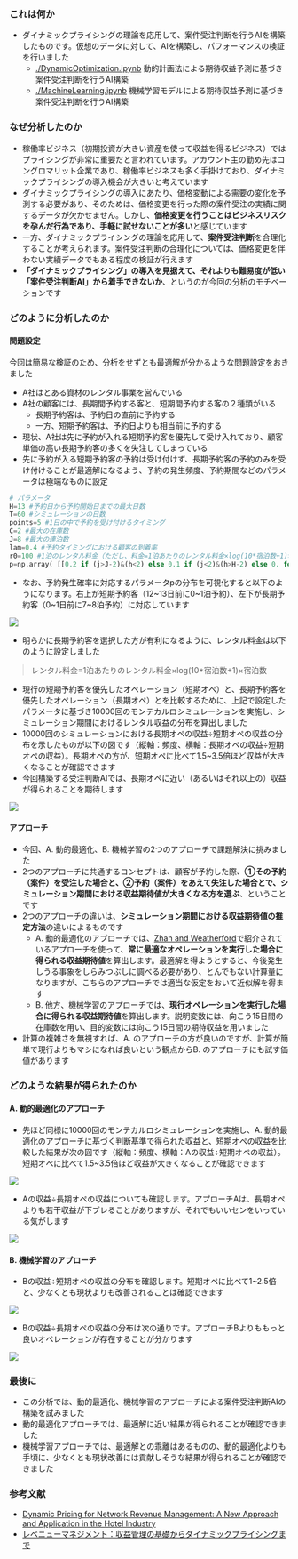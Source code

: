 ### これは何か
- ダイナミックプライシングの理論を応用して、案件受注判断を行うAIを構築したものです。仮想のデータに対して、AIを構築し、パフォーマンスの検証を行いました
	- [./DynamicOptimization.ipynb](https://github.com/MizusakoSadanobu/Portfolio/blob/master/RevenueManagement/DynamicOptimization.ipynb) 動的計画法による期待収益予測に基づき案件受注判断を行うAI構築
	- [./MachineLearning.ipynb]() 機械学習モデルによる期待収益予測に基づき案件受注判断を行うAI構築

### なぜ分析したのか
- 稼働率ビジネス（初期投資が大きい資産を使って収益を得るビジネス）ではプライシングが非常に重要だと言われています。アカウント主の勤め先はコングロマリット企業であり、稼働率ビジネスも多く手掛けており、ダイナミックプライシングの導入機会が大きいと考えています
- ダイナミックプライシングの導入にあたり、価格変動による需要の変化を予測する必要があり、そのためは、価格変更を行った際の案件受注の実績に関するデータが欠かせません。しかし、**価格変更を行うことはビジネスリスクを孕んだ行為であり、手軽に試せないことが多い**と感じています
- 一方、ダイナミックプライシングの理論を応用して、**案件受注判断**を合理化することが考えられます。案件受注判断の合理化については、価格変更を伴わない実績データでもある程度の検証が行えます
- **「ダイナミックプライシング」の導入を見据えて、それよりも難易度が低い「案件受注判断AI」から着手できないか**、というのが今回の分析のモチベーションです

### どのように分析したのか
#### 問題設定
今回は簡易な検証のため、分析をせずとも最適解が分かるような問題設定をおきました
- A社はとある資材のレンタル事業を営んでいる
- A社の顧客には、長期間予約する客と、短期間予約する客の２種類がいる
	- 長期予約客は、予約日の直前に予約する
	- 一方、短期予約客は、予約日よりも相当前に予約する
- 現状、A社は先に予約が入れる短期予約客を優先して受け入れており、顧客単価の高い長期予約客の多くを失注してしまっている
- 先に予約が入る短期予約客の予約は受け付けず、長期予約客の予約のみを受け付けることが最適解になるよう、予約の発生頻度、予約期間などのパラメータは極端なものに設定

```python
# パラメータ
H=13 #予約日から予約開始日までの最大日数
T=60 #シミュレーションの日数
points=5 #1日の中で予約を受け付けるタイミング
C=2 #最大の在庫数
J=8 #最大の連泊数
lam=0.4 #予約タイミングにおける顧客の到着率
r0=100 #1泊のレンタル料金（ただし、料金=1泊あたりのレンタル料金×log(10*宿泊数+1)×宿泊数、と設定）
p=np.array( [[0.2 if (j>J-2)&(h<2) else 0.1 if (j<2)&(h>H-2) else 0. for h in range(H+1)] for j in range(J+1)] ) #顧客がh日後のj連泊を選択する確率
```

- なお、予約発生確率に対応するパラメータpの分布を可視化すると以下のようになります。右上が短期予約客（12\~13日前に0\~1泊予約）、左下が長期予約客（0\~1日前に7\~8泊予約）に対応しています

![](http://drive.google.com/uc?export=view&id=1TBBy-KiqmCUwgtSmjAHI0N0qBcGyNpM7)

- 明らかに長期予約客を選択した方が有利になるように、レンタル料金は以下のように設定しました
>レンタル料金=1泊あたりのレンタル料金×log(10*宿泊数+1)×宿泊数

- 現行の短期予約客を優先したオペレーション（短期オペ）と、長期予約客を優先したオペレーション（長期オペ）とを比較するために、上記で設定したパラメータに基づき10000回のモンテカルロシミュレーションを実施し、シミュレーション期間におけるレンタル収益の分布を算出しました
- 10000回のシミュレーションにおける長期オペの収益÷短期オペの収益の分布を示したものが以下の図です（縦軸：頻度、横軸：長期オペの収益÷短期オペの収益）。長期オペの方が、短期オペに比べて1.5~3.5倍ほど収益が大きくなることが確認できます
- 今回構築する受注判断AIでは、長期オペに近い（あるいはそれ以上の）収益が得られることを期待します

![](http://drive.google.com/uc?export=view&id=1ydNuuKtcgHAy4TNfsmnmGEmzgN9z4MKa)
#### アプローチ
- 今回、A. 動的最適化、B. 機械学習の2つのアプローチで課題解決に挑みました
- 2つのアプローチに共通するコンセプトは、顧客が予約した際、**①その予約（案件）を受注した場合と、②予約（案件）をあえて失注した場合とで、シミュレーション期間における収益期待値が大きくなる方を選ぶ**、ということです
- 2つのアプローチの違いは、**シミュレーション期間における収益期待値の推定方法**の違いによるものです
	- A. 動的最適化のアプローチでは、[Zhan and Weatherford](https://pdfs.semanticscholar.org/f3f3/3cf3bfb639e5ec35392c3b435f6e746f3c19.pdf)で紹介されているアプローチを使って、**常に最適なオペレーションを実行した場合に得られる収益期待値**を算出します。最適解を得ようとすると、今後発生しうる事象をしらみつぶしに調べる必要があり、とんでもない計算量になりますが、こちらのアプローチでは適当な仮定をおいて近似解を得ます
	- B. 他方、機械学習のアプローチでは、**現行オペレーションを実行した場合に得られる収益期待値**を算出します。説明変数には、向こう15日間の在庫数を用い、目的変数には向こう15日間の期待収益を用いました
- 計算の複雑さを無視すれば、A. のアプローチの方が良いのですが、計算が簡単で現行よりもマシになれば良いという観点からB. のアプローチにも試す価値があります

### どのような結果が得られたのか
#### A. 動的最適化のアプローチ
- 先ほど同様に10000回のモンテカルロシミュレーションを実施し、A. 動的最適化のアプローチに基づく判断基準で得られた収益と、短期オペの収益を比較した結果が次の図です（縦軸：頻度、横軸：Aの収益÷短期オペの収益）。短期オペに比べて1.5~3.5倍ほど収益が大きくなることが確認できます

![](http://drive.google.com/uc?export=view&id=1a_X72xkMq88rsJ0OwDSEWWe1W50LPcAP)

- Aの収益÷長期オペの収益についても確認します。アプローチAは、長期オペよりも若干収益が下ブレることがありますが、それでもいいセンをいっている気がします

![](http://drive.google.com/uc?export=view&id=1yvT9B_OFE-1xIo9txMF8UJOel_5hmOlv)
#### B. 機械学習のアプローチ
- Bの収益÷短期オペの収益の分布を確認します。短期オペに比べて1~2.5倍と、少なくとも現状よりも改善されることは確認できます

![](http://drive.google.com/uc?export=view&id=1Zp1T00ky7N0KcBLpEagXfm3L0lZVF7A8)

- Bの収益÷長期オペの収益の分布は次の通りです。アプローチBよりももっと良いオペレーションが存在することが分かります

![](http://drive.google.com/uc?export=view&id=19_vGXAfXKbnV1RtdJ5JNBtw-B9iKgEyA)

### 最後に
- この分析では、動的最適化、機械学習のアプローチによる案件受注判断AIの構築を試みました
- 動的最適化アプローチでは、最適解に近い結果が得られることが確認できました
- 機械学習アプローチでは、最適解との乖離はあるものの、動的最適化よりも手頃に、少なくとも現状改善には貢献しそうな結果が得られることが確認できました

### 参考文献
- [Dynamic Pricing for Network Revenue Management:
A New Approach and Application in the Hotel
Industry](https://pdfs.semanticscholar.org/f3f3/3cf3bfb639e5ec35392c3b435f6e746f3c19.pdf)
- [レベニューマネジメント：収益管理の基礎からダイナミックプライシングまで](https://www.amazon.co.jp/%E3%83%AC%E3%83%99%E3%83%8B%E3%83%A5%E3%83%BC%E3%83%9E%E3%83%8D%E3%82%B8%E3%83%A1%E3%83%B3%E3%83%88-%E5%8F%8E%E7%9B%8A%E7%AE%A1%E7%90%86%E3%81%AE%E5%9F%BA%E7%A4%8E%E3%81%8B%E3%82%89%E3%83%80%E3%82%A4%E3%83%8A%E3%83%9F%E3%83%83%E3%82%AF%E3%83%97%E3%83%A9%E3%82%A4%E3%82%B7%E3%83%B3%E3%82%B0%E3%81%BE%E3%81%A7-%E4%BD%90%E8%97%A4-%E5%85%AC%E4%BF%8A-ebook/dp/B08TBP81DM)
<!--stackedit_data:
eyJoaXN0b3J5IjpbMTQ2MjM0NTc4MCwtMTczMDcwODA3OSwtMT
YxMDM4MjY2OCwtMTI3NjIyNTU4OCwtNjM5NTAwMTMxLDgzNTEy
ODMwNiw1Nzg4MDM1NDIsLTExODU4NDUxMzYsNzMwOTk4MTE2XX
0=
-->
